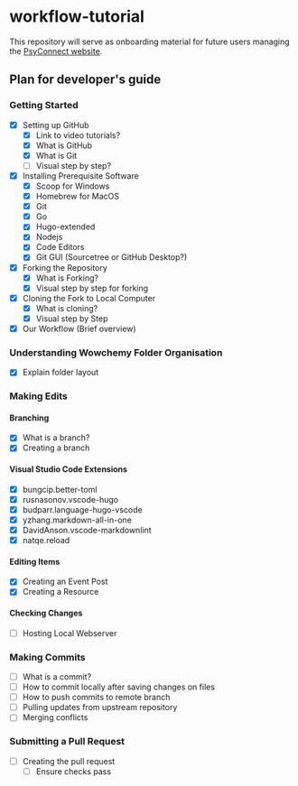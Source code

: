 # workflow-tutorial

This repository will serve as onboarding material for future users managing the [PsyConnect website](https://github.com/PsyConnect/PsyConnect.github.io).

## Plan for developer's guide

### Getting Started

- [x] Setting up GitHub
  - [x] Link to video tutorials?
  - [x] What is GitHub
  - [x] What is Git
  - [ ] Visual step by step?
- [x] Installing Prerequisite Software
  - [x] Scoop for Windows
  - [x] Homebrew for MacOS
  - [x] Git
  - [x] Go
  - [x] Hugo-extended
  - [x] Nodejs
  - [x] Code Editors
  - [x] Git GUI (Sourcetree or GitHub Desktop?)
- [x] Forking the Repository
  - [x] What is Forking?
  - [x] Visual step by step for forking
- [x] Cloning the Fork to Local Computer
  - [x] What is cloning?
  - [x] Visual step by Step
- [x] Our Workflow (Brief overview)

### Understanding Wowchemy Folder Organisation

- [x] Explain folder layout

### Making Edits

#### Branching

- [x] What is a branch?
- [x] Creating a branch

#### Visual Studio Code Extensions

- [x] bungcip.better-toml
- [x] rusnasonov.vscode-hugo
- [x] budparr.language-hugo-vscode
- [x] yzhang.markdown-all-in-one
- [x] DavidAnson.vscode-markdownlint
- [x] natqe.reload

#### Editing Items

- [x] Creating an Event Post
- [x] Creating a Resource

#### Checking Changes

- [ ] Hosting Local Webserver

### Making Commits

- [ ] What is a commit?
- [ ] How to commit locally after saving changes on files
- [ ] How to push commits to remote branch
- [ ] Pulling updates from upstream repository
- [ ] Merging conflicts

### Submitting a Pull Request

- [ ] Creating the pull request
  - [ ] Ensure checks pass
